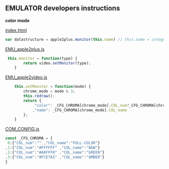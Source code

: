 ## EMULATOR developers instructions

**color mode**

[index.html](/index.html)
```javascript
var datastructure = apple2plus.monitor(this.name) // this.name = integer number cyling between 0-3
```

[EMU_apple2plus.js](/res/EMU_apple2plus.js)
```javascript
 this.monitor = function(type) {
        return video.setMonitor(type);
    }
```
[EMU_apple2video.js](/res/EMU_apple2video.js)
```javascript
    this.setMonitor = function(mode) {
        chrome_mode = mode & 3;
        this.redraw();
        return {
             "color": _CFG_CHROMA[chrome_mode].COL_num?_CFG_CHROMA[chrome_mode].COL_num:"#000000"
            ,"name": _CFG_CHROMA[chrome_mode].COL_name
        };
    }
```

[COM_CONFIG.js](/res/COM_CONFIG.js)
```javascript
const _CFG_CHROMA = {
 0:{"COL_num":"" ,"COL_name":"FULL-COLOR"}
,1:{"COL_num":"#FFFFFF" ,"COL_name":"B&W"}
,2:{"COL_num":"#A0FFF0" ,"COL_name":"GREEN"}
,3:{"COL_num":"#FCE7A1" ,"COL_name":"AMBER"}
}
```
